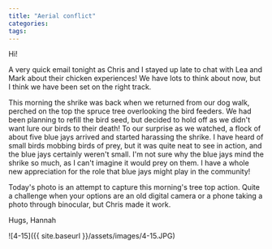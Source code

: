 ```yaml
---
title: "Aerial conflict"
categories:
tags:
---
```


Hi!

A very quick email tonight as Chris and I stayed up late to chat with Lea and Mark about their chicken experiences! We have lots to think about now, but I think we have been set on the right track.

This morning the shrike was back when we returned from our dog walk, perched on the top the spruce tree overlooking the bird feeders. We had been planning to refill the bird seed, but decided to hold off as we didn't want lure our birds to their death! To our surprise as we watched, a flock of about five blue jays arrived and started harassing the shrike. I have heard of small birds mobbing birds of prey, but it was quite neat to see in action, and the blue jays certainly weren't small. I'm not sure why the blue jays mind the shrike so much, as I can't imagine it would prey on them. I have a whole new appreciation for the role that blue jays might play in the community!

Today's photo is an attempt to capture this morning's tree top action. Quite a challenge when your options are an old digital camera or a phone taking a photo through binocular, but Chris made it work.

Hugs,
Hannah

![4-15]({{ site.baseurl }}/assets/images/4-15.JPG)